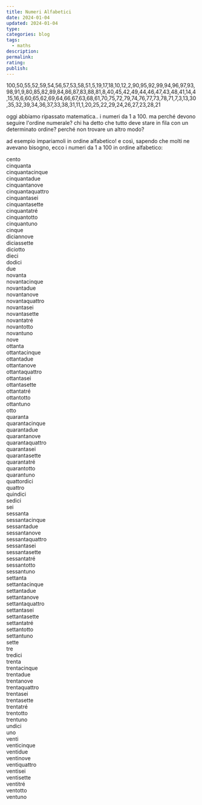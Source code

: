 ```yaml
---
title: Numeri Alfabetici
date: 2024-01-04
updated: 2024-01-04
type: 
categories: blog
tags: 
  - maths 
description: 
permalink: 
rating: 
publish: 
---
```


100,50,55,52,59,54,56,57,53,58,51,5,19,17,18,10,12,2,90,95,92,99,94,96,97,93,98,91,9,80,85,82,89,84,86,87,83,88,81,8,40,45,42,49,44,46,47,43,48,41,14,4,15,16,6,60,65,62,69,64,66,67,63,68,61,70,75,72,79,74,76,77,73,78,71,7,3,13,30,35,32,39,34,36,37,33,38,31,11,1,20,25,22,29,24,26,27,23,28,21

oggi abbiamo ripassato matematica.. i numeri da 1 a 100. ma perché devono seguire l'ordine numerale? chi ha detto che tutto deve stare in fila con un determinato ordine? perché non trovare un altro modo?

ad esempio impariamoli in ordine alfabetico! e così, sapendo che molti ne avevano bisogno, ecco i numeri da 1 a 100 in ordine alfabetico:
  
cento  
cinquanta  
cinquantacinque  
cinquantadue  
cinquantanove  
cinquantaquattro  
cinquantasei  
cinquantasette  
cinquantatré  
cinquantotto  
cinquantuno  
cinque  
diciannove  
diciassette  
diciotto  
dieci  
dodici  
due  
novanta  
novantacinque  
novantadue  
novantanove  
novantaquattro  
novantasei  
novantasette  
novantatré  
novantotto  
novantuno  
nove  
ottanta  
ottantacinque  
ottantadue  
ottantanove  
ottantaquattro  
ottantasei  
ottantasette  
ottantatré  
ottantotto  
ottantuno  
otto  
quaranta  
quarantacinque  
quarantadue  
quarantanove  
quarantaquattro  
quarantasei  
quarantasette  
quarantatré  
quarantotto  
quarantuno  
quattordici  
quattro  
quindici  
sedici  
sei  
sessanta  
sessantacinque  
sessantadue  
sessantanove  
sessantaquattro  
sessantasei  
sessantasette  
sessantatré  
sessantotto  
sessantuno  
settanta  
settantacinque  
settantadue  
settantanove  
settantaquattro  
settantasei  
settantasette  
settantatré  
settantotto  
settantuno  
sette  
tre  
tredici  
trenta  
trentacinque  
trentadue  
trentanove  
trentaquattro  
trentasei  
trentasette  
trentatré  
trentotto  
trentuno  
undici  
uno  
venti  
venticinque  
ventidue  
ventinove  
ventiquattro  
ventisei  
ventisette  
ventitré  
ventotto  
ventuno
